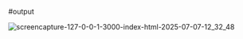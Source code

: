 #output

![screencapture-127-0-0-1-3000-index-html-2025-07-07-12_32_48](https://github.com/user-attachments/assets/c02ab7c3-ff16-4e4f-b210-224a9ec806b5)
